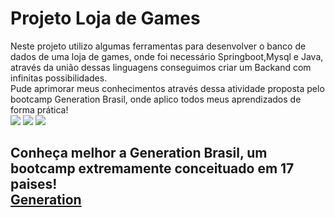 <h1>Projeto Loja de Games</h1>
<div>
  Neste projeto utilizo algumas ferramentas para desenvolver o banco de dados de uma loja de games, onde foi necessário Springboot,Mysql e Java, através da união dessas linguagens conseguimos criar um Backand com infinitas possibilidades. <br>
  Pude aprimorar meus conhecimentos através dessa atividade proposta pelo bootcamp Generation Brasil, onde aplico todos meus aprendizados de forma prática!
</div>

<div>
  <img src="https://img.shields.io/badge/Java-ED8B00?style=for-the-badge&logo=openjdk&logoColor=white">
  <img src="https://img.shields.io/badge/Spring-6DB33F?style=for-the-badge&logo=spring&logoColor=white">
  <img src="https://img.shields.io/badge/MySQL-00000F?style=for-the-badge&logo=mysql&logoColor=white">
</div>

<div>
  <h2> 
    Conheça melhor a Generation Brasil, um bootcamp extremamente conceituado em 17 paises!<br>
    <a href="https://brazil.generation.org/" tittle="Generation">Generation</a>
  </h2>
</div>
